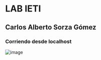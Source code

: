 # LAB IETI 
## Carlos Alberto Sorza Gómez
### Corriendo desde localhost
![image](https://github.com/user-attachments/assets/5b90bcc9-2f8d-4bd6-ad38-2df5a122c410)


